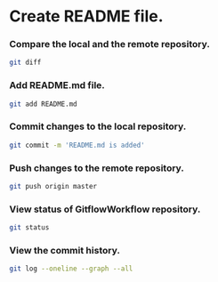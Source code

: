# Create README file.

### Compare the local and the remote repository.

```sh
git diff
```

### Add README.md file.

```sh
git add README.md
```

### Commit changes to the local repository.

```sh
git commit -m 'README.md is added'
```

### Push changes to the remote repository.

```sh
git push origin master
```

### View status of GitflowWorkflow repository.

```sh
git status
```

### View the commit history.

```sh
git log --oneline --graph --all
```


